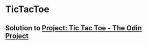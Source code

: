 # TicTacToe

## Solution to <a href="https://www.theodinproject.com/lessons/ruby-tic-tac-toe">Project: Tic Tac Toe - The Odin Project</a>